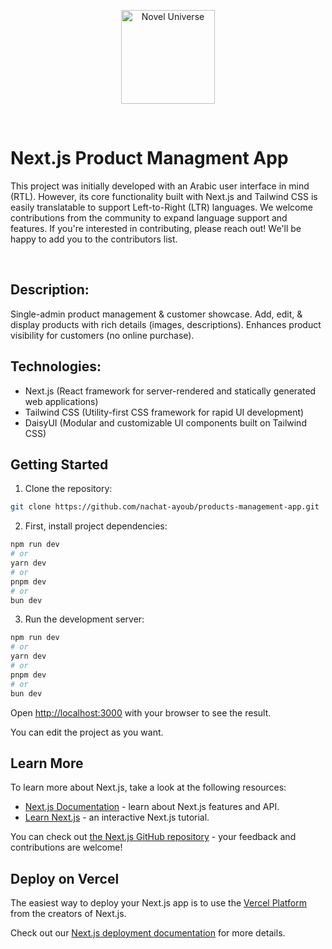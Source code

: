 <p align="center">
  <img width="150" src="https://i.imgur.com/Q5vicdu.png" alt="Novel Universe" />
</p>
<br>

# Next.js Product Managment App

This project was initially developed with an Arabic user interface in mind (RTL). However, its core functionality built with Next.js and Tailwind CSS is easily translatable to support Left-to-Right (LTR) languages. We welcome contributions from the community to expand language support and features. If you're interested in contributing, please reach out! We'll be happy to add you to the contributors list.

<br>

## Description:

Single-admin product management & customer showcase. Add, edit, & display products with rich details (images, descriptions). Enhances product visibility for customers (no online purchase).

## Technologies:

- Next.js (React framework for server-rendered and statically generated web applications)
- Tailwind CSS (Utility-first CSS framework for rapid UI development)
- DaisyUI (Modular and customizable UI components built on Tailwind CSS)



## Getting Started
1. Clone the repository:

```bash
git clone https://github.com/nachat-ayoub/products-management-app.git
```

2. First, install project dependencies:

```bash
npm run dev
# or
yarn dev
# or
pnpm dev
# or
bun dev
```

3. Run the development server:

```bash
npm run dev
# or
yarn dev
# or
pnpm dev
# or
bun dev
```

Open [http://localhost:3000](http://localhost:3000) with your browser to see the result.

You can edit the project as you want.

## Learn More

To learn more about Next.js, take a look at the following resources:

- [Next.js Documentation](https://nextjs.org/docs) - learn about Next.js features and API.
- [Learn Next.js](https://nextjs.org/learn) - an interactive Next.js tutorial.

You can check out [the Next.js GitHub repository](https://github.com/vercel/next.js/) - your feedback and contributions are welcome!

## Deploy on Vercel

The easiest way to deploy your Next.js app is to use the [Vercel Platform](https://vercel.com/new?utm_medium=default-template&filter=next.js&utm_source=create-next-app&utm_campaign=create-next-app-readme) from the creators of Next.js.

Check out our [Next.js deployment documentation](https://nextjs.org/docs/deployment) for more details.
